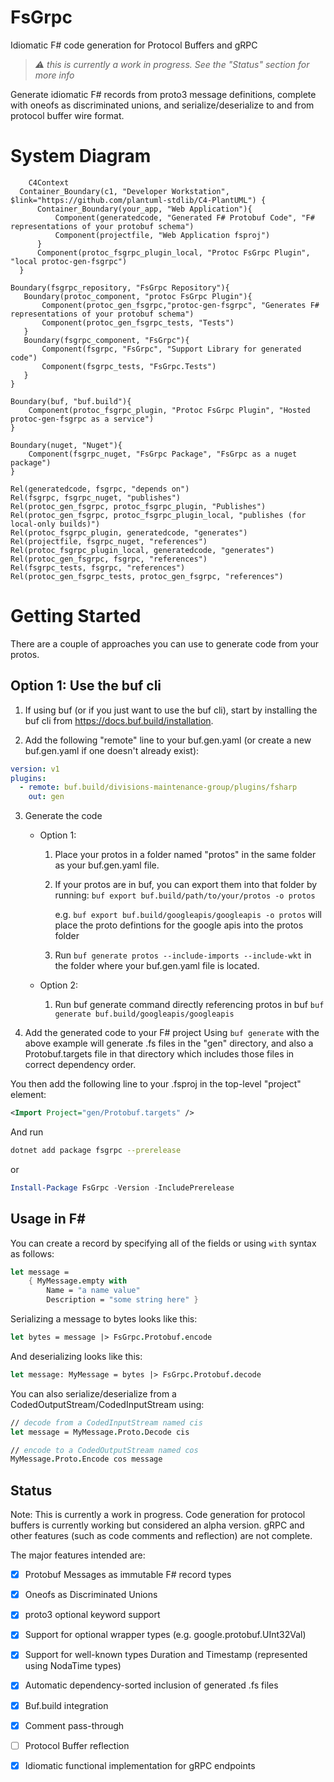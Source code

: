 
# FsGrpc
Idiomatic F# code generation for Protocol Buffers and gRPC

> *⚠️ this is currently a work in progress.  See the "Status" section
> for more info*

Generate idiomatic F# records from proto3 message definitions, complete with oneofs as discriminated unions, and serialize/deserialize to and from protocol buffer wire format.

# System Diagram

```mermaid
    C4Context
  Container_Boundary(c1, "Developer Workstation", $link="https://github.com/plantuml-stdlib/C4-PlantUML") {
      Container_Boundary(your_app, "Web Application"){
          Component(generatedcode, "Generated F# Protobuf Code", "F# representations of your protobuf schema")
          Component(projectfile, "Web Application fsproj")
      }
      Component(protoc_fsgrpc_plugin_local, "Protoc FsGrpc Plugin", "local protoc-gen-fsgrpc")
  }

Boundary(fsgrpc_repository, "FsGrpc Repository"){
   Boundary(protoc_component, "protoc FsGrpc Plugin"){
       Component(protoc_gen_fsgrpc,"protoc-gen-fsgrpc", "Generates F# representations of your protobuf schema")
       Component(protoc_gen_fsgrpc_tests, "Tests")
   }
   Boundary(fsgrpc_component, "FsGrpc"){
       Component(fsgrpc, "FsGrpc", "Support Library for generated code")
       Component(fsgrpc_tests, "FsGrpc.Tests")
   }
}

Boundary(buf, "buf.build"){
    Component(protoc_fsgrpc_plugin, "Protoc FsGrpc Plugin", "Hosted protoc-gen-fsgrpc as a service")
}

Boundary(nuget, "Nuget"){
    Component(fsgrpc_nuget, "FsGrpc Package", "FsGrpc as a nuget package")
}

Rel(generatedcode, fsgrpc, "depends on")
Rel(fsgrpc, fsgrpc_nuget, "publishes")
Rel(protoc_gen_fsgrpc, protoc_fsgrpc_plugin, "Publishes")
Rel(protoc_gen_fsgrpc, protoc_fsgrpc_plugin_local, "publishes (for local-only builds)")
Rel(protoc_fsgrpc_plugin, generatedcode, "generates")
Rel(projectfile, fsgrpc_nuget, "references")
Rel(protoc_fsgrpc_plugin_local, generatedcode, "generates")
Rel(protoc_gen_fsgrpc, fsgrpc, "references")
Rel(fsgrpc_tests, fsgrpc, "references")
Rel(protoc_gen_fsgrpc_tests, protoc_gen_fsgrpc, "references")

```

# Getting Started

There are a couple of approaches you can use to generate code from your protos.

## Option 1: Use the buf cli

1. If using buf (or if you just want to use the buf cli), start by installing the buf cli from https://docs.buf.build/installation.

2. Add the following "remote" line to your buf.gen.yaml (or create a new buf.gen.yaml if one doesn't already exist):
```yaml
version: v1
plugins:
  - remote: buf.build/divisions-maintenance-group/plugins/fsharp
    out: gen
```

3. Generate the code

	- Option 1:
		1. Place your protos in a folder named "protos" in the same folder as your buf.gen.yaml file.

		2. If your protos are in buf, you can export them into that folder by running:
	       `buf export buf.build/path/to/your/protos -o protos`

	       e.g. `buf export buf.build/googleapis/googleapis -o protos` will place the proto defintions for the google apis into the protos folder

		3. Run `buf generate protos --include-imports --include-wkt` in the folder where your buf.gen.yaml file is located.

	- Option 2:
		1. Run buf generate command directly referencing protos in buf
        `buf generate buf.build/googleapis/googleapis`

4. Add the generated code to your F# project
Using `buf generate` with the above example will generate .fs files in the "gen" directory, and also a Protobuf.targets file in that directory which includes those files in correct dependency order.

You then add the following line to your .fsproj in the top-level "project" element:
```xml
<Import Project="gen/Protobuf.targets" />
```

And run
```bash
dotnet add package fsgrpc --prerelease
```
or
```powershell
Install-Package FsGrpc -Version -IncludePrerelease
```

## Usage in F#

You can create a record by specifying all of the fields or using `with` syntax as follows:

```fsharp
let message =
	{ MyMessage.empty with
	    Name = "a name value"
	    Description = "some string here" }
```

Serializing a message to bytes looks like this:
```fsharp
let bytes = message |> FsGrpc.Protobuf.encode
```

And deserializing looks like this:
```fsharp
let message: MyMessage = bytes |> FsGrpc.Protobuf.decode
```

You can also serialize/deserialize from a CodedOutputStream/CodedInputStream using:
```fsharp
// decode from a CodedInputStream named cis
let message = MyMessage.Proto.Decode cis

// encode to a CodedOutputStream named cos
MyMessage.Proto.Encode cos message
```



## Status
Note: This is currently a work in progress.  Code generation for protocol buffers is currently working but considered an alpha version.  gRPC and other features (such as code comments and reflection) are not complete.

The major features intended are:
- [x] Protobuf Messages as immutable F# record types
- [x] Oneofs as Discriminated Unions
- [x] proto3 optional keyword support
- [x] Support for optional wrapper types (e.g. google.protobuf.UInt32Val)
- [x] Support for well-known types Duration and Timestamp (represented using NodaTime types)
- [x] Automatic dependency-sorted inclusion of generated .fs files
- [x] Buf.build integration
- [x] Comment pass-through
- [ ] Protocol Buffer reflection
- [x] Idiomatic functional implementation for gRPC endpoints


